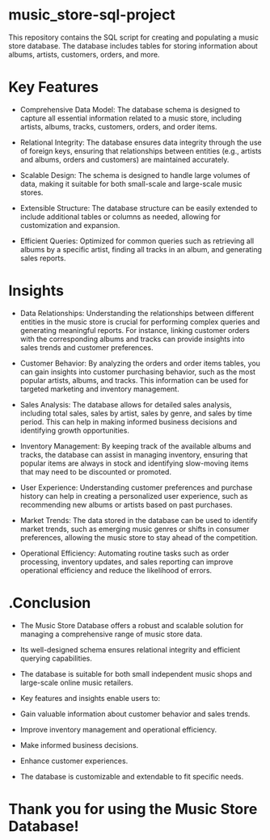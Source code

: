 # music_store-sql-project 
This repository contains the SQL script for creating and populating a music store database. The database includes tables for storing information about albums, artists, customers, orders, and more.

# Key Features

* Comprehensive Data Model: The database schema is designed to capture all essential information related to a music store, including artists, albums, tracks, customers, 
 orders, and order items.

* Relational Integrity: The database ensures data integrity through the use of foreign keys, ensuring that relationships between entities (e.g., artists and albums, 
 orders and customers) are maintained accurately.

* Scalable Design: The schema is designed to handle large volumes of data, making it suitable for both small-scale and large-scale music stores.

* Extensible Structure: The database structure can be easily extended to include additional tables or columns as needed, allowing for customization and expansion.

* Efficient Queries: Optimized for common queries such as retrieving all albums by a specific artist, finding all tracks in an album, and generating sales reports.

# Insights

* Data Relationships: Understanding the relationships between different entities in the music store is crucial for performing complex queries and generating meaningful 
 reports. For instance, linking customer orders with the corresponding albums and tracks can provide insights into sales trends and customer preferences.

* Customer Behavior: By analyzing the orders and order items tables, you can gain insights into customer purchasing behavior, such as the most popular artists, albums, 
 and tracks. This information can be used for targeted marketing and inventory management.

* Sales Analysis: The database allows for detailed sales analysis, including total sales, sales by artist, sales by genre, and sales by time period. This can help in 
 making informed business decisions and identifying growth opportunities.

* Inventory Management: By keeping track of the available albums and tracks, the database can assist in managing inventory, ensuring that popular items are always in 
 stock and identifying slow-moving items that may need to be discounted or promoted.

* User Experience: Understanding customer preferences and purchase history can help in creating a personalized user experience, such as recommending new albums or 
 artists based on past purchases.

* Market Trends: The data stored in the database can be used to identify market trends, such as emerging music genres or shifts in consumer preferences, allowing the 
 music store to stay ahead of the competition.

* Operational Efficiency: Automating routine tasks such as order processing, inventory updates, and sales reporting can improve operational efficiency and reduce the 
 likelihood of errors.

# .Conclusion
* The Music Store Database offers a robust and scalable solution for managing a comprehensive range of music store data.

* Its well-designed schema ensures relational integrity and efficient querying capabilities.

* The database is suitable for both small independent music shops and large-scale online music retailers.

*  Key features and insights enable users to:

* Gain valuable information about customer behavior and sales trends.

* Improve inventory management and operational efficiency.

* Make informed business decisions.

* Enhance customer experiences.

* The database is customizable and extendable to fit specific needs.

# Thank you for using the Music Store Database!



